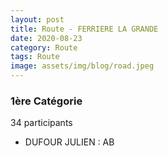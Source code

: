 ```yaml
---
layout: post
title: Route - FERRIERE LA GRANDE
date: 2020-08-23
category: Route
tags: Route
image: assets/img/blog/road.jpeg
---
```


### 1ère Catégorie
34 participants
- DUFOUR JULIEN : AB
